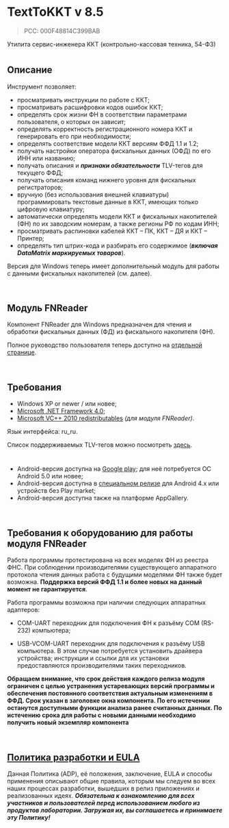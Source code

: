 # TextToKKT v 8.5
> PCC: 000F48814C399BAB


Утилита сервис-инженера ККТ (контрольно-кассовая техника, 54-ФЗ)


#

## Описание

Инструмент позволяет:
- просматривать инструкции по работе с ККТ;
- просматривать расшифровки кодов ошибок ККТ;
- определять срок жизни ФН в соответствии параметрами пользователя, о которых он зависит;
- определять корректность регистрационного номера ККТ и генерировать его при необходимости;
- определять соответствие модели ККТ версиям ФФД 1.1 и 1.2;
- получать настройки оператора фискальных данных (ОФД) по его ИНН или названию;
- получать описания и ***признаки обязательности*** TLV-тегов для текущего ФФД;
- получать описания команд нижнего уровня для фискальных регистраторов;
- вручную (без использования внешней клавиатуры) программировать текстовые данные в ККТ, имеющих только цифровую клавиатуру;
- автоматически определять модели ККТ и фискальных накопителей (ФН) по их заводским номерам, а также регионы РФ по кодам ИНН;
- просматривать распиновки кабелей ККТ – ПК, ККТ – ДЯ и ККТ – Принтер;
- определять тип штрих-кода и разбирать его содержимое (***включая DataMatrix маркируемых товаров***).

Версия для Windows теперь имеет дополнительный модуль для работы с данными фискальных накопителей (см. далее).

&nbsp;



## Модуль FNReader

Компонент FNReader для Windows предназначен для чтения и обработки фискальных данных (ФД) из фискального накопителя (ФН).

Полное руководство пользователя теперь доступно на [отдельной странице](https://github.com/adslbarxatov/TextToKKT/blob/master/FNReader.md).

&nbsp;



## Требования

- Windows XP or newer / или новее;
- [Microsoft .NET Framework 4.0](https://www.microsoft.com/en-us/download/details.aspx?id=17718);
- [Microsoft VC++ 2010 redistributables](https://www.microsoft.com/en-us/download/details.aspx?id=26999) *(для модуля FNReader)*.

Язык интерфейса: ru_ru.

Список поддерживаемых TLV-тегов можно посмотреть [здесь](https://github.com/adslbarxatov/TextToKKT/blob/master/src/FNReader/FNEnums.h).

#

- Android-версия доступна на [Google play](https://play.google.com/store/apps/details?id=com.RD_AAOW.TextToKKT);
для неё потребуется ОС Android 5.0 или новее;
- Android-версия доступна в [специальном релизе](https://github.com/adslbarxatov/TextToKKT/releases/latest) для Android 4.x
или устройств без Play market;
- Android-версия доступна также на платформе AppGallery.

&nbsp;



## Требования к оборудованию для работы модуля FNReader

Работа программы протестирована на всех моделях ФН из реестра ФНС.
При соблюдении производителями существующего аппаратного протокола чтения данных работа с будущими моделями ФН также будет возможна.
**Поддержка версий ФФД 1.1 и более новых на данный момент не гарантируется**.

Работа программы возможна при наличии следующих аппаратных адаптеров:

- COM-UART переходник для подключения ФН к разъёму COM (RS-232) компьютера;

- USB-VCOM-UART переходник для подключения к разъёму USB компьютера. В этом случае потребуется установить драйвера устройства;
инструкции и ссылки для их установки предоставляются производителями таких переходников.

**Обращаем внимание, что срок действия каждого релиза модуля ограничен с целью устранения устаревающих версий
программы и обеспечения постоянного соответствия актуальным изменениям в ФФД. Срок указан в заголовке окна компонента.
По его истечении останутся доступными функции анализа ранее считанных данных. По истечению срока для работы с новыми данными
необходимо получить новый экземпляр компонента**

&nbsp;



## [Политика разработки и EULA](https://adslbarxatov.github.io/ADP)

Данная Политика (ADP), её положения, заключение, EULA и способы применения
описывают общие правила, которым мы следуем во всех наших процессах разработки, вышедших в релиз приложениях
и реализованных идеях.
***Обязательна к ознакомлению для всех участников и пользователей перед использованием любого из продуктов лаборатории.
Загружая их, вы соглашаетесь и принимаете эту Политику!***
